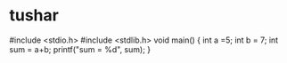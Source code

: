 # tushar
#include <stdio.h>
#include <stdlib.h>
void main()
{
  int a =5;
  int b = 7;
  int sum = a+b;
  printf("sum = %d", sum);
}
